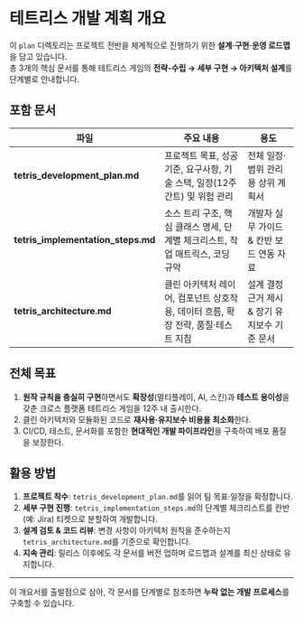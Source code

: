 # 테트리스 개발 계획 개요

이 `plan` 디렉토리는 프로젝트 전반을 체계적으로 진행하기 위한 **설계·구현·운영 로드맵**을 담고 있습니다.  
총 3개의 핵심 문서를 통해 테트리스 게임의 **전략-수립 → 세부 구현 → 아키텍처 설계**를 단계별로 안내합니다.

## 포함 문서

| 파일 | 주요 내용 | 용도 |
|------|-----------|------|
| **tetris_development_plan.md** | 프로젝트 목표, 성공 기준, 요구사항, 기술 스택, 일정(12주 간트) 및 위험 관리 | 전체 일정·범위 관리용 상위 계획서 |
| **tetris_implementation_steps.md** | 소스 트리 구조, 핵심 클래스 명세, 단계별 체크리스트, 작업 매트릭스, 코딩 규약 | 개발자 실무 가이드 & 칸반 보드 연동 자료 |
| **tetris_architecture.md** | 클린 아키텍처 레이어, 컴포넌트 상호작용, 데이터 흐름, 확장 전략, 품질·테스트 지침 | 설계 결정 근거 제시 & 장기 유지보수 기준 문서 |

## 전체 목표

1. **원작 규칙을 충실히 구현**하면서도 **확장성**(멀티플레이, AI, 스킨)과 **테스트 용이성**을 갖춘 크로스 플랫폼 테트리스 게임을 12주 내 출시한다.  
2. 클린 아키텍처와 모듈화된 코드로 **재사용·유지보수 비용을 최소화**한다.  
3. CI/CD, 테스트, 문서화를 포함한 **현대적인 개발 파이프라인**을 구축하여 배포 품질을 보장한다.

## 활용 방법

1. **프로젝트 착수**: `tetris_development_plan.md`를 읽어 팀 목표·일정을 확정합니다.  
2. **세부 구현 진행**: `tetris_implementation_steps.md`의 단계별 체크리스트를 칸반(예: Jira) 티켓으로 분할하여 개발합니다.  
3. **설계 검토 & 코드 리뷰**: 변경 사항이 아키텍처 원칙을 준수하는지 `tetris_architecture.md`를 기준으로 확인합니다.  
4. **지속 관리**: 릴리스 이후에도 각 문서를 버전 업하며 로드맵과 설계를 최신 상태로 유지합니다.

---

이 개요서를 출발점으로 삼아, 각 문서를 단계별로 참조하면 **누락 없는 개발 프로세스**를 구축할 수 있습니다. 
